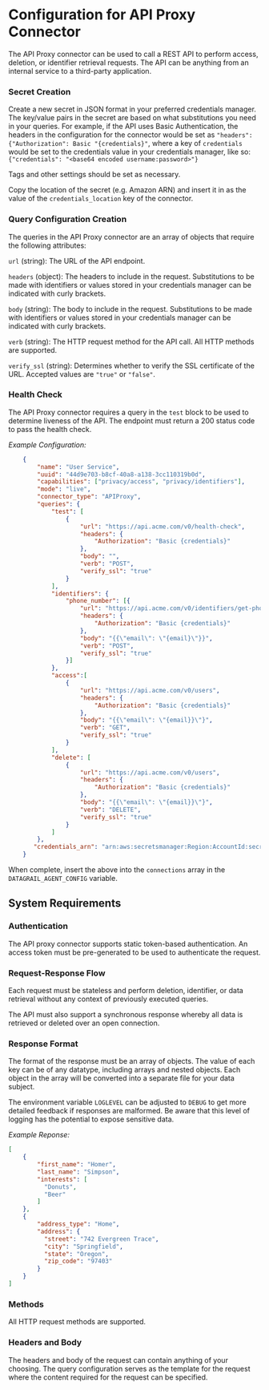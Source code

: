 # Configuration for API Proxy Connector

The API Proxy connector can be used to call a REST API to perform access, deletion, or identifier retrieval requests. The API can be anything from an internal service to a third-party application.

### Secret Creation

Create a new secret in JSON format in your preferred credentials manager. The key/value pairs in the secret are based on what substitutions you need in your queries.
For example, if the API uses Basic Authentication, the headers in the configuration for the connector would be set as `"headers": {"Authorization": Basic "{credentials}"`, where a
key of `credentials` would be set to the credentials value in your credentials manager, like so: `{"credentials": "<base64 encoded username:password>"}`

Tags and other settings should be set as necessary.

Copy the location of the secret (e.g. Amazon ARN) and insert it in as the value of the `credentials_location` key of the connector.

### Query Configuration Creation
The queries in the API Proxy connector are an array of objects that require the following attributes:

`url` (string): The URL of the API endpoint.

`headers` (object): The headers to include in the request. Substitutions to be made with identifiers or values stored in your credentials manager can be indicated with curly brackets.

`body` (string): The body to include in the request. Substitutions to be made with identifiers or values stored in your credentials manager can be indicated with curly brackets. 

`verb` (string): The HTTP request method for the API call. All HTTP methods are supported.

`verify_ssl` (string): Determines whether to verify the SSL certificate of the URL. Accepted values are `"true"` or `"false"`.

### Health Check
The API Proxy connector requires a query in the `test` block to be used to determine liveness of the API. The endpoint must return a 200 status code to pass the health check.

_Example Configuration:_
```json
    {
        "name": "User Service",
        "uuid": "44d9e703-b8cf-40a8-a138-3cc110319b0d",
        "capabilities": ["privacy/access", "privacy/identifiers"],
        "mode": "live",
        "connector_type": "APIProxy",
        "queries": {
            "test": [
                {
                    "url": "https://api.acme.com/v0/health-check",
                    "headers": {
                        "Authorization": "Basic {credentials}"
                    },
                    "body": "",
                    "verb": "POST",
                    "verify_ssl": "true"
                }
            ],
            "identifiers": {
                "phone_number": [{
                    "url": "https://api.acme.com/v0/identifiers/get-phone",
                    "headers": {
                        "Authorization": "Basic {credentials}"
                    },
                    "body": "{{\"email\": \"{email}\"}}",
                    "verb": "POST",
                    "verify_ssl": "true"
                }]
            },
            "access":[
                {
                    "url": "https://api.acme.com/v0/users",
                    "headers": {
                        "Authorization": "Basic {credentials}"
                    },
                    "body": "{{\"email\": \"{email}}\"}",
                    "verb": "GET",
                    "verify_ssl": "true"
                }
            ],
            "delete": [
                {
                    "url": "https://api.acme.com/v0/users",
                    "headers": {
                        "Authorization": "Basic {credentials}"
                    },
                    "body": "{{\"email\": \"{email}}\"}",
                    "verb": "DELETE",
                    "verify_ssl": "true"
                }
            ]
        },
       "credentials_arn": "arn:aws:secretsmanager:Region:AccountId:secret:datagrail.user-service"
    }
```
When complete, insert the above into the `connections` array in the `DATAGRAIL_AGENT_CONFIG` variable.

## System Requirements
### Authentication

The API proxy connector supports static token-based authentication. An access token must be pre-generated to be used to 
authenticate the request.

### Request-Response Flow
Each request must be stateless and perform deletion, identifier, or data retrieval without any context of previously 
executed queries.

The API must also support a synchronous response whereby all data is retrieved or deleted over an open connection.

### Response Format
The format of the response must be an array of objects. The value of each key can be of any datatype, including arrays and nested objects. Each object in the array will be converted into a separate file for your data subject.

The environment variable `LOGLEVEL` can be adjusted to `DEBUG` to get more detailed feedback if responses are malformed. Be aware that this level of logging has the potential to expose sensitive data. 

_Example Reponse:_
```json
[
    {
        "first_name": "Homer",
        "last_name": "Simpson",
        "interests": [
          "Donuts",
          "Beer"
        ]
    },
    {
        "address_type": "Home",
        "address": {
          "street": "742 Evergreen Trace",
          "city": "Springfield",
          "state": "Oregon",
          "zip_code": "97403"
        }
    }
]
```

### Methods
All HTTP request methods are supported.

### Headers and Body
The headers and body of the request can contain anything of your choosing. The query configuration serves as the 
template for the request where the content required for the request can be specified. 

